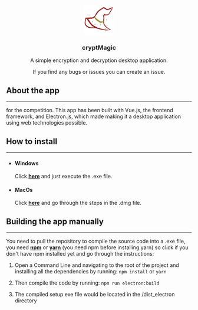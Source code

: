 <p align="center">
    <img src="src/assets/icon.png" alt="Logo" width="80" height="80">
  <h3 align="center">cryptMagic</h3>

  <p align="center">
    A simple encryption and decryption desktop application.
  </p>
  <p align="center">
    If you find any bugs or issues you can create an issue.
  </p>
</p>

## About the app

---

for the competition. This app has been built with Vue.js, the frontend framework, and Electron.js, which made making it a desktop application using web technologies possible.

## How to install

---

- #### Windows

  Click [**here**](https://mega.nz/file/pctSiLZI#czJ2wlRV2m38KI--9MhRlofV9OnDPPVsbT-ubKRr4Cc) and just execute the .exe file.

- #### MacOs
  Click [**here**]() and go through the steps in the .dmg file.

## Building the app manually

---

You need to pull the repository to compile the source code into a .exe file, you need [**npm**](https://nodejs.org/en/) or [**yarn**](https://yarnpkg.com/getting-started/install) (you need npm before installing yarn) so click if you don't have npm installed yet and go through the instructions:

1. Open a Command Line and navigating to the root of the project and installing all the dependencies by running:
   `npm install` or `yarn`

2. Then compile the code by running:
   `npm run electron:build`

3. The compiled setup exe file would be located in the /dist_electron directory

